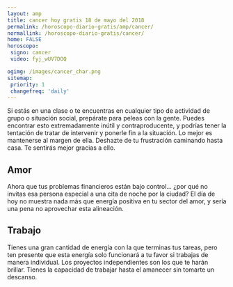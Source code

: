 ```yaml
---
layout: amp
title: cancer hoy gratis 18 de mayo del 2018 
permalink: /horoscopo-diario-gratis/amp/cancer/
normallink: /horoscopo-diario-gratis/cancer/
home: FALSE
horoscopo:
 signo: cancer
 video: fyj_wUV7DOQ

ogimg: /images/cancer_char.png
sitemap:
 priority: 1
 changefreq: 'daily'
---
```



Si estás en una clase o te encuentras en cualquier tipo de actividad de grupo o situación social, prepárate para peleas con la gente. Puedes encontrar esto extremadamente inútil y contraproducente, y podrías tener la tentación de tratar de intervenir y ponerle fin a la situación. Lo mejor es mantenerse al margen de ella. Deshazte de tu frustración caminando hasta casa. Te sentirás mejor gracias a ello.

## Amor

Ahora que tus problemas financieros están bajo control... ¿por qué no invitas esa persona especial a una cita de noche por la ciudad? El día de hoy no muestra nada más que energía positiva en tu sector del amor, y sería una pena no aprovechar esta alineación.

## Trabajo

Tienes una gran cantidad de energía con la que terminas tus tareas, pero ten presente que esta energía solo funcionará a tu favor si trabajas de manera individual. Los proyectos independientes son los que te harán brillar. Tienes la capacidad de trabajar hasta el amanecer sin tomarte un descanso.